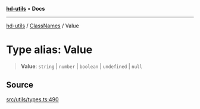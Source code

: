 [**hd-utils**](../../../README.md) • **Docs**

***

[hd-utils](../../../globals.md) / [ClassNames](../README.md) / Value

# Type alias: Value

> **Value**: `string` \| `number` \| `boolean` \| `undefined` \| `null`

## Source

[src/utils/types.ts:490](https://github.com/AhmadHddad/h-utils/blob/f7bb9ae71f981ffef49079271b9540862594b7e6/src/utils/types.ts#L490)
